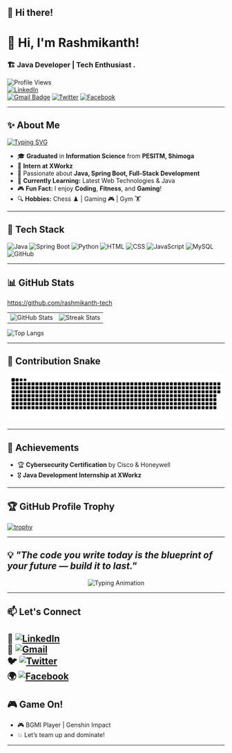 ## 👋 **Hi there!**  
# 🚀 **Hi, I'm Rashmikanth!**  
### 🏗️ **Java Developer | Tech Enthusiast**  .

![Profile Views](https://komarev.com/ghpvc/?username=rashmikanth-tech&color=blue)  
[![LinkedIn](https://img.shields.io/badge/-LinkedIn-blue?style=flat&logo=Linkedin&logoColor=white)](https://www.linkedin.com/in/rashmikanth-g-r/)  
[![Gmail Badge](https://img.shields.io/badge/-grrashmikanth@gmail.com-red?style=flat&logo=Gmail&logoColor=white)](mailto:grrashmikanth@gmail.com) 
[![Twitter](https://img.shields.io/badge/-Twitter-1DA1F2?style=flat&logo=twitter&logoColor=white)](https://twitter.com/@RashmikanthNaik)
[![Facebook](https://img.shields.io/badge/-Facebook-1877F2?style=flat&logo=facebook&logoColor=white)](https://www.facebook.com/rashmikanth.gr.39/)  

---

## ✨ **About Me**
[![Typing SVG](https://readme-typing-svg.demolab.com?font=Fira+Code&duration=3000&pause=1000&color=FF5733&center=false&vCenter=false&width=440&lines=Java+Developer;Cybersecurity+Enthusiast;Lifelong+Learner+%7C+Fitness+Lover)](https://git.io/typing-svg)


- 🎓 **Graduated** in **Information Science** from **PESITM, Shimoga**  
- 💼 **Intern at XWorkz**  
- 🚀 Passionate about **Java, Spring Boot, Full-Stack Development**  
- 🌱 **Currently Learning:** Latest Web Technologies & Java 
- 🎮 **Fun Fact:** I enjoy **Coding**, **Fitness**, and **Gaming**!  
- 🔍 **Hobbies:** Chess ♟️ | Gaming 🎮 | Gym 🏋️

---

## 🔨 **Tech Stack**
![Java](https://img.shields.io/badge/Java-ED8B00?style=for-the-badge&logo=java&logoColor=white)
![Spring Boot](https://img.shields.io/badge/Spring%20Boot-6DB33F?style=for-the-badge&logo=spring-boot&logoColor=white)
![Python](https://img.shields.io/badge/Python-3776AB?style=for-the-badge&logo=python&logoColor=white)
![HTML](https://img.shields.io/badge/HTML5-E34F26?style=for-the-badge&logo=html5&logoColor=white)
![CSS](https://img.shields.io/badge/CSS3-1572B6?style=for-the-badge&logo=css3&logoColor=white)
![JavaScript](https://img.shields.io/badge/JavaScript-F7DF1E?style=for-the-badge&logo=javascript&logoColor=black)
![MySQL](https://img.shields.io/badge/MySQL-4479A1?style=for-the-badge&logo=mysql&logoColor=white)
![GitHub](https://img.shields.io/badge/GitHub-181717?style=for-the-badge&logo=github&logoColor=white)

---

## 📊 **GitHub Stats**
https://github.com/rashmikanth-tech

<table>
<tr>
<td><img src="https://github-readme-stats.vercel.app/api?username=rashmikanth-tech&show_icons=true&theme=radical" alt="GitHub Stats" height="180em" /></td>
<td><img src="https://streak-stats.demolab.com?user=rashmikanth-tech&theme=radical" height="180em" alt="Streak Stats"/></td>
</tr>
</table>

![Top Langs](https://github-readme-stats.vercel.app/api/top-langs/?username=rashmikanth-tech&layout=compact&theme=radical)  

---


## 🐍 **Contribution Snake**
![Snake animation](https://github.com/rashmikanth-tech/rashmikanth-tech/blob/gh-pages/snake.svg)  

---


## 🏅 **Achievements**
- 🏆 **Cybersecurity Certification** by Cisco & Honeywell  
- 🎖️ **Java Development Internship at XWorkz**   

---

## 🏆 **GitHub Profile Trophy**
[![trophy](https://github-profile-trophy.vercel.app/?username=rashmikanth-tech&theme=radical&no-frame=true&column=7&margin-w=15&margin-h=15)](https://github.com/ryo-ma/github-profile-trophy)  

---


## 💡 _"The code you write today is the blueprint of your future — build it to last."_

<p align="center">
  <img src="https://readme-typing-svg.herokuapp.com?font=Fira+Code&size=28&duration=4000&color=00FFAB&background=0D1117&center=true&vCenter=true&width=700&height=60&lines=Code+is+not+just+syntax;It's+a+reflection+of+you;Build+to+last%2C+grow+to+improve." alt="Typing Animation">
</p>

  

 

---

## 📫 **Let's Connect**
🔗 [![LinkedIn](https://img.shields.io/badge/-LinkedIn-blue?style=flat&logo=Linkedin&logoColor=white)](https://www.linkedin.com/in/rashmikanth-g-r/)  
📧 [![Gmail](https://img.shields.io/badge/-grrashmikanth@gmail.com-red?style=flat&logo=Gmail&logoColor=white)](mailto:grrashmikanth@gmail.com)  
🐦 [![Twitter](https://img.shields.io/badge/-Twitter-1DA1F2?style=flat&logo=Twitter&logoColor=white)](https://twitter.com/@RashmikanthNaik)  
🌍 [![Facebook](https://img.shields.io/badge/-Facebook-1877F2?style=flat&logo=Facebook&logoColor=white)](https://www.facebook.com/rashmikanth.gr.39/)
---

## 🎮 **Game On!**
- 🎮 BGMI Player | Genshin Impact 
- 💥 Let’s team up and dominate!  

---
